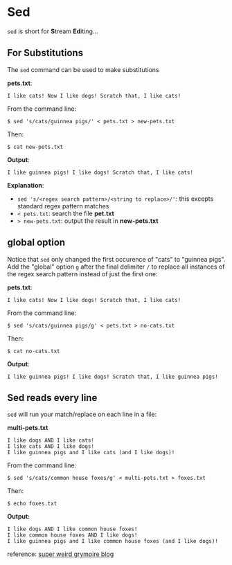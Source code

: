 # Sed

`sed` is short for **S**tream **Ed**iting...

## For Substitutions

The `sed` command can be used to make substitutions

**pets.txt**:

```
I like cats! Now I like dogs! Scratch that, I like cats!
```

From the command line:

```
$ sed 's/cats/guinnea pigs/' < pets.txt > new-pets.txt
```
Then:

```
$ cat new-pets.txt
```
**Output**:

```
I like guinnea pigs! I like dogs! Scratch that, I like cats!
```

**Explanation**:

- `sed 's/<regex search pattern>/<string to replace>/'`: this excepts standard regex pattern matches
- `< pets.txt`: search the file **pet.txt**
- `> new-pets.txt`: output the result in **new-pets.txt**

## global option

Notice that `sed` only changed the first occurence of "cats" to "guinnea pigs". Add the "global" option `g` after the final delimiter `/` to replace all instances of the regex search pattern instead of just the first one:  

**pets.txt**:

```
I like cats! Now I like dogs! Scratch that, I like cats!
```

From the command line:

```
$ sed 's/cats/guinnea pigs/g' < pets.txt > no-cats.txt
```
Then:

```
$ cat no-cats.txt
```
**Output**:

```
I like guinnea pigs! I like dogs! Scratch that, I like guinnea pigs!
```

## Sed reads every line

`sed` will run your match/replace on each line in a file:

**multi-pets.txt**  

```
I like dogs AND I like cats!
I like cats AND I like dogs!
I like guinnea pigs and I like cats (and I like dogs)!
```

From the command line:

```
$ sed 's/cats/common house foxes/g' < multi-pets.txt > foxes.txt
```

Then:

```
$ echo foxes.txt
```

**Output:**

```
I like dogs AND I like common house foxes!
I like common house foxes AND I like dogs!
I like guinnea pigs and I like common house foxes (and I like dogs)!
```



reference: [super weird grymoire blog](http://www.grymoire.com/Unix/Sed.html#uh-0)

